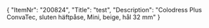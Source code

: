{
  "ItemNr": "200824",
  "Title": "test",
  "Description": "Colodress Plus ConvaTec, sluten häftpåse, Mini, beige, hål 32 mm"
}